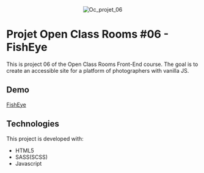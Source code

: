 <div align="center" id="top"> 
  <img src="https://user-images.githubusercontent.com/29403923/167947687-cf10e867-8d41-4034-a7f2-af0568fa493a.png" alt="Oc_projet_06" />
</div>


# Projet Open Class Rooms #06 - FishEye

This is project 06 of the Open Class Rooms Front-End course. The goal is to create an accessible site for a platform of photographers with vanilla JS.

## Demo

[FishEye](https://flamboyant-goldberg-798d2b.netlify.app/index.html)

## Technologies

This project is developed with:

- HTML5
- SASS(SCSS)
- Javascript

